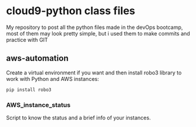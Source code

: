 # cloud9-python class files
My repository to post all the python files made in the devOps bootcamp, most of them may look pretty simple, but i used them to make commits and practice with GIT 

## aws-automation
Create a virtual environment if you want and then install robo3 library to work with Python and AWS instances:
```python
pip install robo3
```

### AWS_instance_status
Script to know the status and a brief info of your instances. 